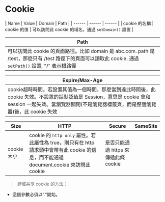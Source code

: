 # Cookie

| Name | Value | Domain | Path |
| ------ | ------ | ------ |
| cookie 的名稱 | cookie 的值 | 可以訪問此 cookie 的域名，通過 `setDomain()` 設置 |

| Path |
| ------ |
| 可以訪問此 cookie 的頁面路徑。比如 domain 是 abc.com. path 是 /test，那麼只有 /test 路徑下的頁面可以讀取此 cookie. 通過 `setPath()` 設置, "/" 表示根路徑 |

| Expire/Max-Age |
| ------ |
| cookie超時時間。若設置其值為一個時間，那麼當到達此時間後，此 cookie 失效。不設置的話默認值是 Session，意思是 cookie 會和 session 一起失效。當瀏覽器關閉(不是瀏覽器標籤頁，而是整個瀏覽器)後，此 cookie 失效 |

| Size | HTTP | Secure | SameSite |
| ------ | ------ | ------ | ------ |
| cookie 大小 | cookie 的 `http only` 屬性。若此屬性為 true，則只有在 http 請求頭中會帶有此 cookie 的信息，而不能通過 document.cookie 來訪問此 cookie | 是否只能通過 https 來傳遞此條 cookie |  |

> 跨域共享 cookie 的方法：
- 這個參數必須以“.”開始。


